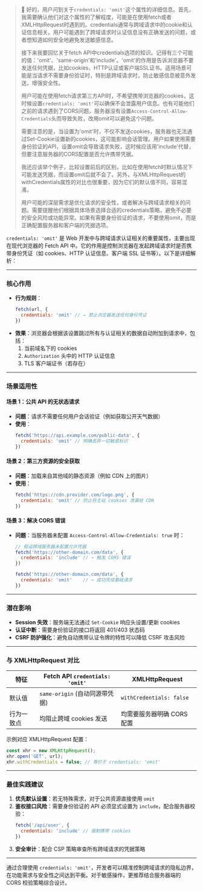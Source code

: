 > 💭 好的，用户问到关于`credentials: 'omit'`这个属性的详细信息。首先，我需要确认他们对这个属性的了解程度，可能是在使用fetch或者XMLHttpRequest时遇到的。credentials通常与跨域请求中的cookie和认证信息相关。用户可能遇到了跨域请求时认证信息没有正确发送的问题，或者想知道如何安全地避免发送敏感信息。
>
> 接下来我要回忆关于fetch API中credentials选项的知识。记得有三个可能的值：'omit'、'same-origin'和'include'。'omit'的作用是告诉浏览器不要发送任何凭据，比如cookies、HTTP认证或客户端SSL证书。适用场景可能是当请求不需要身份验证时，特别是跨域请求时，防止敏感信息被意外发送，增强安全性。
>
> 用户可能在使用fetch请求第三方API时，不希望携带浏览器的cookies，这时候设置`credentials: 'omit'`可以确保不会泄露用户信息。也有可能他们之前的请求遇到了CORS问题，服务器没有设置`Access-Control-Allow-Credentials`头而导致失败，改用omit可以避免这个问题。
>
> 需要注意的是，当设置为'omit'时，不仅不发送cookies，服务器也无法通过Set-Cookie设置新的cookies，这可能影响会话管理。用户如果使用需要身份验证的API，设置omit会导致请求失败，这时候应该用'include'代替，但要注意服务器的CORS配置是否允许携带凭据。
>
> 我还应该举个例子，比较设置前后的区别，比如在使用fetch时默认情况下可能发送凭据，而设置omit后就不会了。另外，与XMLHttpRequest的withCredentials属性的对比也很重要，因为它们的默认值不同，容易混淆。
>
> 用户可能的深层需求是优化请求的安全性，或者解决与跨域请求相关的问题。需要提醒他们根据具体场景选择合适的credentials策略，避免不必要的安全风险或功能异常。如果有需要身份验证的请求，不要使用omit，而是正确配置服务器和客户端的凭据选项。
>
> 



`credentials: 'omit'` 是 Web 开发中与跨域请求认证相关的重要属性，主要出现在现代浏览器的 Fetch API 中。它的作用是控制浏览器在发起跨域请求时是否携带身份凭证（如 cookies、HTTP 认证信息、客户端 SSL 证书等）。以下是详细解析：

---

### 核心作用
- **行为规则**：
  ```javascript
  fetch(url, {
    credentials: 'omit' // → 禁止浏览器发送任何身份凭证
  })
  ```
- **效果**：浏览器会根据该设置跳过所有与认证相关的数据自动附加到请求中，包括：
  1. 当前域名下的 cookies
  2. `Authorization` 头中的 HTTP 认证信息
  3. TLS 客户端证书（若存在）

---

### 场景适用性
#### 场景 1：公共 API 的无状态请求
- **问题**：请求不需要任何用户会话验证（例如获取公开天气数据）
- **使用**：
  ```javascript
  fetch('https://api.example.com/public-data', {
    credentials: 'omit' // 明确丢弃一切敏感标识
  })
  ```

#### 场景 2：第三方资源的安全获取
- **问题**：加载来自其他域的静态资源（例如 CDN 上的图片）
- **使用**：
  ```javascript
  fetch('https://cdn.provider.com/logo.png', {
    credentials: 'omit' // 防止将主站 cookies 泄漏给 CDN
  })
  ```

#### 场景 3：解决 CORS 错误
- **问题**：当服务器未配置 `Access-Control-Allow-Credentials: true` 时：
  ```javascript
  // 假设跨域服务器未配置允许凭据
  fetch('https://other-domain.com/data', {
    credentials: 'include' // → 触发 CORS 错误
  })
  
  fetch('https://other-domain.com/data', {
    credentials: 'omit'    // → 成功完成基础请求
  })
  ```

---

### 潜在影响
- **Session 失效**：服务端无法通过 `Set-Cookie` 响应头设置/更新 cookies
- **认证中断**：需要身份验证的接口将返回 401/403 状态码
- **CSRF 防护强化**：避免自动携带认证令牌的特性可以降低 CSRF 攻击风险

---

### 与 XMLHttpRequest 对比
| 特征                | Fetch API `credentials: 'omit'` | XMLHttpRequest            |
|---------------------|---------------------------------|---------------------------|
| 默认值              | `same-origin` (自动同源带凭据) | `withCredentials: false` |
| 行为一致点          | 均阻止跨域 cookies 发送        | 均需要服务器明确 CORS 配置 |

示例对应 XMLHttpRequest 配置：
```javascript
const xhr = new XMLHttpRequest();
xhr.open('GET', url);
xhr.withCredentials = false; // 等价于 credentials: 'omit'
```

---

### 最佳实践建议
1. **优先默认设置**：若无特殊需求，对于公共资源直接使用 `omit`
2. **鉴权接口风险**：需要身份验证的 API 必须显式设置为 `include`，配合服务器校验：
   ```javascript
   fetch('/api/user', {
     credentials: 'include' // 强制携带 cookies
   })
   ```
3. **安全审计**：配合 CSP 策略审查所有跨域请求的凭据策略

---

通过合理使用 `credentials: 'omit'`，开发者可以精准控制跨域请求的隐私边界，在功能需求与安全性之间达到平衡。对于敏感操作，更推荐结合服务器端的 CORS 校验策略综合设计。
